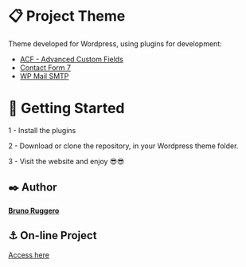# 📋 Project Theme

Theme developed for Wordpress, using plugins for development:

- [ACF - Advanced Custom Fields](https://br.wordpress.org/plugins/advanced-custom-fields/)
- [Contact Form 7](https://br.wordpress.org/plugins/contact-form-7/)
- [WP Mail SMTP](https://br.wordpress.org/plugins/wp-mail-smtp/)

# 🚀 Getting Started

1 - Install the plugins

2 - Download or clone the repository, in your Wordpress theme folder.

3 - Visit the website and enjoy 😎😎

## ✒️ Author

[**Bruno Ruggero**](https://github.com/brunoruggero)

## ⚓ On-line Project

[Access here](https://wordpress.rrstecnologia.com.br/)
